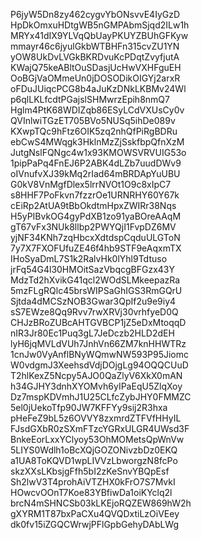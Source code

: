 P6jyW5Dn8zy462cygvYbONsvvE4IyGzD
HpDkOmxuHDtgWB5nGMPAbmSjqd2ILw1h
MRYx41dIX9YLVqQbUayPKUYZBUhGFKyw
mmayr46c6jyulGkbWTBHFn315cvZU1YN
yOW8UkDvLVGkBKRDvuKcPDqtZvyfjutA
KWajQ75keABltOuSDasjUcHwVXHFguEH
OoBGjVaOMmeUn0jDOSODikOIGYj2arxR
oFDuJUiqcPCG8b4aJuKzDNkLKBMv24Wl
p6qlLKLfcdtPGajslSHMwrzEpih8nmQ7
Hglm4PtK68WDIZqb86ESyLCdVXUsCy0v
QVInlwiTGzET705BVo5NUSq5ihDe089v
KXwpTQc9hFtz6OIK5zq2nhQfPiRgBDRu
ebCwS4MWqgk3HklnMzZjSskfbpQfnXzM
JutgNslFQNgc4w1x93KMOWSVRVUIG53o
1pipPaPq4FnEJ6P2ABK4dLZb7uudDWv9
oIVnufvXJ39kMq2rIad64mBRDApYuUBU
G0kV8VnMgfDlex5lrrNVOt1O9c8xIpC7
s8HHF7PoFkvn7fzzrOe1URNRHY60Y67k
cEiRp2AtUA9tBbOkdtmHpxZWIRr38Nqs
H5yPIBvkOG4gyPdXB1zo91yaBOreAAqM
gT67vFx3NUk8llbp2PWYQjI1FvpDZ6MV
yjNF34KNh7zqHbcxXdtdspCqduULGToN
7y7X7FXOFUfuZE46f4hb9STF9eAqxmTX
IHoSyaDmL7S1k2RalvHk0lYhl9Tdtuso
jrFq54G4l30HMOitSazVbqcgBFGzx43Y
MdzTd2hXvikG41qcl2WOdSLMkeepazRa
5mzFLgRQlc45brsWIPSaGhIGS3RmGQrU
Sjtda4dMCSzNOB3Gwar3QpIf2u9e9iy4
sS7EWze8Qq9Rvv7rwXRVj30vrhfyeD0Q
CHJzBRoZUBcAHTGVBCP1jZ5eDxMtoqqD
nIR3Jr80Ec1Puq3gL7JeDczb2HLD2dEH
lyH6jqMVLdVUh7JnhVn66ZM7knHHWTRz
1cnJw0VyAnflBNyWQmwNW593P95Jiomc
W0vdgmJ3XeehsdVdjDOjgLg94OQQCUuD
T2hlKexZ5Ncpy5AJO0QaZlyV6XkX0mAN
h34GJHY3dnhXYOMvh6yIPaEqU5ZlqXoy
Dz7mspKDVmhJ1U25CLfcZybJHY0FMMZC
5el0jUekoTfp90JW7KFFYy9sij2R3hxa
pHeFeZ9bL5z6OVVY8zxmrdZTFVfHHyIL
FJsdGXbR0zSXmFTzcYGRxULGR4UWsd3F
BnkeEorLxxYClyoy53OhMOMetsQpWnVw
5LIYS0Wdlh1oBcXQjGOZONivzbDz0EKQ
a1UA8ToKQVD1wpLIVVzLbworgzN8fcPo
skzXXsLKbsjgFfh5bI2zKeSnvYBQpEsf
Sh2lwV3T4prohAiVTZHX0kFrO7S7MvkI
HOwcvOOnT7Koe83YBfiwDa1oiKYclq2l
brcN4mSHNCSb03kLKEjoRQZEW869hW2h
gXYRM1T87bxPaCXu4QVQDxtiLzOiVEey
dk0fv15iZGQCWrwjPFlGpbGehyDAbLWg

